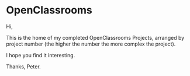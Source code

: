 # OpenClassrooms

Hi,

This is the home of my completed OpenClassrooms Projects, arranged by project number (the higher the number the more complex the project).

I hope you find it interesting.

Thanks, Peter.
